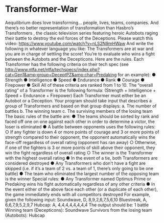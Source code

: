 # Transformer-War
Aequilibrium does love transforming… people, lives, teams, companies. And there’s no better representation of transformation than Hasbro’s Transformers , the classic television series featuring heroic Autobots raging their battle to destroy the evil forces of the Deceptions. Please watch this video: https://www.youtube.com/watch?v=nLS2N9mHWaw And write the following in whatever language you like: The Transformers are at war and you are in charge of settling the score! You’re to evaluate who wins a fight between the Autobots and the Decepticons. Here are the rules. Each Transformer has the following criteria on their tech spec (see http://www.ntfa.net/ntfa/techspecs/index.php?cat=Gen1&amp;group=DeceptPZ&amp;char=Predaking for an example): ● Strength ● Intelligence ● Speed ● Endurance ● Rank ● Courage ● Firepower ● Skill All of these criteria are ranked from 1 to 10. The “overall rating” of a Transformer is the following formula: (Strength + Intelligence + Speed + Endurance + Firepower) Each Transformer must either be an Autobot or a Deception. Your program should take input that describes a group of Transformers and based on that group displays: a. The number of battles b. The winning team c. The surviving members of the losing team The basic rules of the battle are: ● The teams should be sorted by rank and faced off one on one against each other in order to determine a victor, the loser is eliminated ● A battle between opponents uses the following rules: ○ If any fighter is down 4 or more points of courage and 3 or more points of strength compared to their opponent, the opponent automatically wins the face-off regardless of overall rating (opponent has ran away) ○ Otherwise, if one of the fighters is 3 or more points of skill above their opponent, they win the fight regardless of overall rating ○ The winner is the Transformer with the highest overall rating ● In the event of a tie, both Transformers are considered destroyed ● Any Transformers who don’t have a fight are skipped (i.e. if it’s a team of 2 vs. a team of 1, there’s only going to be one battle) ● The team who eliminated the largest number of the opposing team is the winner Special rules: ● Any Transformer named Optimus Prime or Predaking wins his fight automatically regardless of any other criteria ● In the event either of the above face each other (or a duplicate of each other), the game immediately ends with all competitors destroyed For example, given the following input: Soundwave, D, 8,9,2,6,7,5,6,10 Bluestreak, A, 6,6,7,9,5,2,9,7 Hubcap: A, 4,4,4,4,4,4,4,4 The output should be: 1 battle Winning team (Decepticons): Soundwave Survivors from the losing team (Autobots): Hubcap
